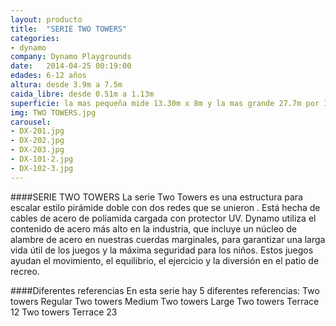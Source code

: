 ```yaml
---
layout: producto
title:  "SERIE TWO TOWERS"
categories:
- dynamo
company: Dynamo Playgrounds
date:   2014-04-25 00:19:00
edades: 6-12 años
altura: desde 3.9m a 7.5m
caida_libre: desde 0.51m a 1.13m
superficie: la mas pequeña mide 13.30m x 8m y la mas grande 27.7m por 17.2m
img: TWO TOWERS.jpg
carousel:
- DX-201.jpg
- DX-202.jpg
- DX-203.jpg
- DX-101-2.jpg
- DX-102-3.jpg
---
```

####SERIE TWO TOWERS
La serie Two Towers es una estructura para escalar estilo pirámide doble con dos redes que se unieron . 
Está hecha de cables de acero de poliamida cargada con protector UV. 
Dynamo utiliza el contenido de acero más alto en la industria, que incluye un núcleo de alambre de acero en nuestras cuerdas marginales, para garantizar una larga vida útil de los juegos y la máxima seguridad para los niños. 
Estos juegos ayudan el movimiento, el equilibrio, el ejercicio y la diversión en el patio de recreo.

####Diferentes referencias
En esta serie hay 5 diferentes referencias:
Two towers Regular
Two towers Medium
Two towers Large
Two towers Terrace 12
Two towers Terrace 23
